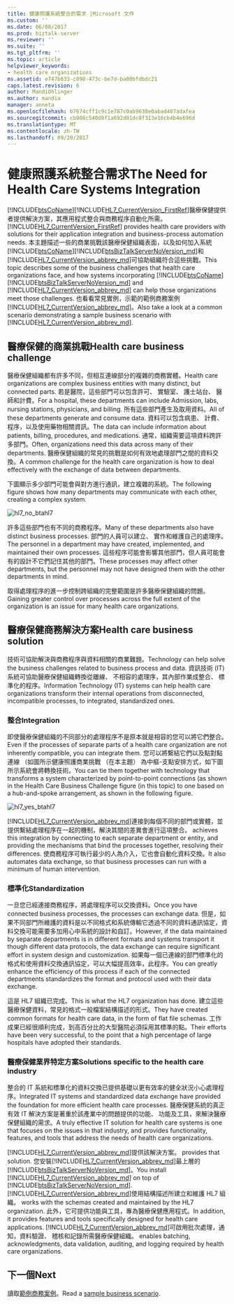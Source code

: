 ```yaml
---
title: 健康照護系統整合的需求 |Microsoft 文件
ms.custom: ''
ms.date: 06/08/2017
ms.prod: biztalk-server
ms.reviewer: ''
ms.suite: ''
ms.tgt_pltfrm: ''
ms.topic: article
helpviewer_keywords:
- health care organizations
ms.assetid: e747b633-c898-473c-be7d-ba00bfdbdc21
caps.latest.revision: 6
author: MandiOhlinger
ms.author: mandia
manager: anneta
ms.openlocfilehash: b7674cff1c9c1e787c0ab9638e0abad407adafea
ms.sourcegitcommit: cb908c540d8f1a692d01dc8f313e16cb4b4e696d
ms.translationtype: MT
ms.contentlocale: zh-TW
ms.lasthandoff: 09/20/2017
---
```

# <a name="the-need-for-health-care-systems-integration"></a><span data-ttu-id="76f1f-102">健康照護系統整合需求</span><span class="sxs-lookup"><span data-stu-id="76f1f-102">The Need for Health Care Systems Integration</span></span>
[!INCLUDE[btsCoName](../../includes/btsconame-md.md)]<span data-ttu-id="76f1f-103">[!INCLUDE[HL7_CurrentVersion_FirstRef](../../includes/hl7-currentversion-firstref-md.md)]醫療保健提供者提供解決方案，其應用程式整合與商務程序自動化所需。</span><span class="sxs-lookup"><span data-stu-id="76f1f-103"> [!INCLUDE[HL7_CurrentVersion_FirstRef](../../includes/hl7-currentversion-firstref-md.md)] provides health care providers with solutions for their application integration and business-process automation needs.</span></span> <span data-ttu-id="76f1f-104">本主題描述一些的商業挑戰該醫療保健組織表面，以及如何加入系統[!INCLUDE[btsCoName](../../includes/btsconame-md.md)][!INCLUDE[btsBizTalkServerNoVersion_md](../../includes/btsbiztalkservernoversion-md.md)]和[!INCLUDE[HL7_CurrentVersion_abbrev_md](../../includes/hl7-currentversion-abbrev-md.md)]可協助組織符合這些挑戰。</span><span class="sxs-lookup"><span data-stu-id="76f1f-104">This topic describes some of the business challenges that health care organizations face, and how systems incorporating [!INCLUDE[btsCoName](../../includes/btsconame-md.md)] [!INCLUDE[btsBizTalkServerNoVersion_md](../../includes/btsbiztalkservernoversion-md.md)] and [!INCLUDE[HL7_CurrentVersion_abbrev_md](../../includes/hl7-currentversion-abbrev-md.md)] can help those organizations meet those challenges.</span></span> <span data-ttu-id="76f1f-105">也看看常見實例，示範的範例商務案例[!INCLUDE[HL7_CurrentVersion_abbrev_md](../../includes/hl7-currentversion-abbrev-md.md)]。</span><span class="sxs-lookup"><span data-stu-id="76f1f-105">Also take a look at a common scenario demonstrating a sample business scenario with [!INCLUDE[HL7_CurrentVersion_abbrev_md](../../includes/hl7-currentversion-abbrev-md.md)].</span></span>  
  
## <a name="health-care-business-challenge"></a><span data-ttu-id="76f1f-106">醫療保健的商業挑戰</span><span class="sxs-lookup"><span data-stu-id="76f1f-106">Health care business challenge</span></span>

<span data-ttu-id="76f1f-107">醫療保健組織都有許多不同，但相互連線部分的複雜的商務實體。</span><span class="sxs-lookup"><span data-stu-id="76f1f-107">Health care organizations are complex business entities with many distinct, but connected parts.</span></span> <span data-ttu-id="76f1f-108">若是醫院，這些部門可以包含許可、 實驗室、 護士站台、 醫師和計費。</span><span class="sxs-lookup"><span data-stu-id="76f1f-108">For a hospital, these departments can include Admission, labs, nursing stations, physicians, and billing.</span></span> <span data-ttu-id="76f1f-109">所有這些部門產生及取用資料。</span><span class="sxs-lookup"><span data-stu-id="76f1f-109">All of these departments generate and consume data.</span></span> <span data-ttu-id="76f1f-110">資料可以包含病患、 計費、 程序，以及使用藥物相關資訊。</span><span class="sxs-lookup"><span data-stu-id="76f1f-110">The data can include information about patients, billing, procedures, and medications.</span></span> <span data-ttu-id="76f1f-111">通常，組織需要這項資料跨許多部門。</span><span class="sxs-lookup"><span data-stu-id="76f1f-111">Often, organizations need this data across many of their departments.</span></span> <span data-ttu-id="76f1f-112">醫療保健組織的常見的挑戰是如何有效地處理部門之間的資料交換。</span><span class="sxs-lookup"><span data-stu-id="76f1f-112">A common challenge for the health care organization is how to deal effectively with the exchange of data between departments.</span></span>  
  
 <span data-ttu-id="76f1f-113">下圖顯示多少部門可能會與對方進行通訊，建立複雜的系統。</span><span class="sxs-lookup"><span data-stu-id="76f1f-113">The following figure shows how many departments may communicate with each other, creating a complex system.</span></span>  
  
 ![](../../adapters-and-accelerators/accelerator-hl7/media/hl7-no-btahl7.gif "hl7_no_btahl7")  
  
 <span data-ttu-id="76f1f-114">許多這些部門也有不同的商務程序。</span><span class="sxs-lookup"><span data-stu-id="76f1f-114">Many of these departments also have distinct business processes.</span></span> <span data-ttu-id="76f1f-115">部門的人員可以建立、 實作和維護自己的處理序。</span><span class="sxs-lookup"><span data-stu-id="76f1f-115">The personnel in a department may have created, implemented, and maintained their own processes.</span></span> <span data-ttu-id="76f1f-116">這些程序可能會影響其他部門，但人員可能會有的設計不它們記住其他的部門。</span><span class="sxs-lookup"><span data-stu-id="76f1f-116">These processes may affect other departments, but the personnel may not have designed them with the other departments in mind.</span></span>  
  
 <span data-ttu-id="76f1f-117">取得處理程序的進一步控制跨組織的完整範圍是許多醫療保健組織的問題。</span><span class="sxs-lookup"><span data-stu-id="76f1f-117">Gaining greater control over processes across the full extent of the organization is an issue for many health care organizations.</span></span>  
  
## <a name="health-care-business-solution"></a><span data-ttu-id="76f1f-118">醫療保健商務解決方案</span><span class="sxs-lookup"><span data-stu-id="76f1f-118">Health care business solution</span></span>

<span data-ttu-id="76f1f-119">技術可協助解決與商務程序與資料相關的商業難題。</span><span class="sxs-lookup"><span data-stu-id="76f1f-119">Technology can help solve the business challenges related to business process and data.</span></span> <span data-ttu-id="76f1f-120">資訊技術 (IT) 系統可協助醫療保健組織轉換從離線、 不相容的處理序，其內部作業成整合、 標準化的程序。</span><span class="sxs-lookup"><span data-stu-id="76f1f-120">Information Technology (IT) systems can help health care organizations transform their internal operations from disconnected, incompatible processes, to integrated, standardized ones.</span></span>  
  
### <a name="integration"></a><span data-ttu-id="76f1f-121">整合</span><span class="sxs-lookup"><span data-stu-id="76f1f-121">Integration</span></span>  
 <span data-ttu-id="76f1f-122">即使醫療保健組織的不同部分的處理程序不是原本就是相容的您可以將它們整合。</span><span class="sxs-lookup"><span data-stu-id="76f1f-122">Even if the processes of separate parts of a health care organization are not inherently compatible, you can integrate them.</span></span> <span data-ttu-id="76f1f-123">您可以將繫結它們以及點對點連線 （如圖所示健康照護商業挑戰 （在本主題） 為中樞-支點安排方式，如下圖所示系統會將轉換技術。</span><span class="sxs-lookup"><span data-stu-id="76f1f-123">You can tie them together with technology that transforms a system characterized by point-to-point connections (as shown in the Health Care Business Challenge figure (in this topic) to one based on a hub-and-spoke arrangement, as shown in the following figure.</span></span>  
  
 ![](../../adapters-and-accelerators/accelerator-hl7/media/hl7-yes-btahl7.gif "hl7_yes_btahl7")  
  
[!INCLUDE[HL7_CurrentVersion_abbrev_md](../../includes/hl7-currentversion-abbrev-md.md)]<span data-ttu-id="76f1f-124">連接到每個不同的部門或實體，並提供繫結處理程序在一起的機制，解決其間的差異會進行這項整合。</span><span class="sxs-lookup"><span data-stu-id="76f1f-124"> achieves this integration by connecting to each separate department or entity, and providing the mechanisms that bind the processes together, resolving their differences.</span></span> <span data-ttu-id="76f1f-125">使商務程序可執行最少的人為介入，它也會自動化資料交換。</span><span class="sxs-lookup"><span data-stu-id="76f1f-125">It also automates data exchange, so that business processes can run with a minimum of human intervention.</span></span>  
  
### <a name="standardization"></a><span data-ttu-id="76f1f-126">標準化</span><span class="sxs-lookup"><span data-stu-id="76f1f-126">Standardization</span></span>  
 <span data-ttu-id="76f1f-127">一旦您已經連接商務程序，將處理程序可以交換資料。</span><span class="sxs-lookup"><span data-stu-id="76f1f-127">Once you have connected business processes, the processes can exchange data.</span></span> <span data-ttu-id="76f1f-128">但是，如果不同部門所維護的資料是以不同格式和系統傳輸它透過不同的資料通訊協定，資料交換可能需要多加用心中系統的設計和自訂。</span><span class="sxs-lookup"><span data-stu-id="76f1f-128">However, if the data maintained by separate departments is in different formats and systems transport it though different data protocols, the data exchange can require significant effort in system design and customization.</span></span> <span data-ttu-id="76f1f-129">如果每一個已連線的部門標準化的格式和使用資料交換通訊協定，可以大幅提高效率，此程序。</span><span class="sxs-lookup"><span data-stu-id="76f1f-129">You can greatly enhance the efficiency of this process if each of the connected departments standardizes the format and protocol used with their data exchange.</span></span>  
  
 <span data-ttu-id="76f1f-130">這是 HL7 組織已完成。</span><span class="sxs-lookup"><span data-stu-id="76f1f-130">This is what the HL7 organization has done.</span></span> <span data-ttu-id="76f1f-131">建立這些醫療保健資料，常見的格式一般檔案結構描述的形式。</span><span class="sxs-lookup"><span data-stu-id="76f1f-131">They have created common formats for health care data, in the form of flat file schemas.</span></span> <span data-ttu-id="76f1f-132">工作成果已經很順利完成，到高百分比的大型醫院必須採用其標準的點。</span><span class="sxs-lookup"><span data-stu-id="76f1f-132">Their efforts have been very successful, to the point that a high percentage of large hospitals have adopted their standards.</span></span>  
  
### <a name="solutions-specific-to-the-health-care-industry"></a><span data-ttu-id="76f1f-133">醫療保健業界特定方案</span><span class="sxs-lookup"><span data-stu-id="76f1f-133">Solutions specific to the health care industry</span></span>  
 <span data-ttu-id="76f1f-134">整合的 IT 系統和標準化的資料交換已提供基礎以更有效率的健全狀況小心處理程序。</span><span class="sxs-lookup"><span data-stu-id="76f1f-134">Integrated IT systems and standardized data exchange have provided the foundation for more efficient health care processes.</span></span> <span data-ttu-id="76f1f-135">醫療保健系統的真正有效 IT 解決方案是著重於該產業中的問題提供的功能、 功能及工具，來解決醫療保健組織的需求。</span><span class="sxs-lookup"><span data-stu-id="76f1f-135">A truly effective IT solution for health care systems is one that focuses on the issues in that industry, and provides functionality, features, and tools that address the needs of health care organizations.</span></span>  
  
[!INCLUDE[HL7_CurrentVersion_abbrev_md](../../includes/hl7-currentversion-abbrev-md.md)]<span data-ttu-id="76f1f-136">提供該解決方案。</span><span class="sxs-lookup"><span data-stu-id="76f1f-136"> provides that solution.</span></span> <span data-ttu-id="76f1f-137">您安裝[!INCLUDE[HL7_CurrentVersion_abbrev_md](../../includes/hl7-currentversion-abbrev-md.md)]最上層的[!INCLUDE[btsBizTalkServerNoVersion_md](../../includes/btsbiztalkservernoversion-md.md)]。</span><span class="sxs-lookup"><span data-stu-id="76f1f-137">You install [!INCLUDE[HL7_CurrentVersion_abbrev_md](../../includes/hl7-currentversion-abbrev-md.md)] on top of [!INCLUDE[btsBizTalkServerNoVersion_md](../../includes/btsbiztalkservernoversion-md.md)].</span></span> [!INCLUDE[HL7_CurrentVersion_abbrev_md](../../includes/hl7-currentversion-abbrev-md.md)]<span data-ttu-id="76f1f-138">使用結構描述所建立和維護 HL7 組織。</span><span class="sxs-lookup"><span data-stu-id="76f1f-138"> works with the schemas created and maintained by the HL7 organization.</span></span> <span data-ttu-id="76f1f-139">此外，它可提供功能與工具，專為醫療保健應用程式。</span><span class="sxs-lookup"><span data-stu-id="76f1f-139">In addition, it provides features and tools specifically designed for health care applications.</span></span> [!INCLUDE[HL7_CurrentVersion_abbrev_md](../../includes/hl7-currentversion-abbrev-md.md)]<span data-ttu-id="76f1f-140">可啟用批次處理，通知，資料驗證、 稽核和記錄所需醫療保健組織。</span><span class="sxs-lookup"><span data-stu-id="76f1f-140"> enables batching, acknowledgments, data validation, auditing, and logging required by health care organizations.</span></span>  
  
## <a name="next"></a><span data-ttu-id="76f1f-141">下一個</span><span class="sxs-lookup"><span data-stu-id="76f1f-141">Next</span></span>
<span data-ttu-id="76f1f-142">讀取[範例商務案例](../../adapters-and-accelerators/accelerator-hl7/sample-business-scenario.md)。</span><span class="sxs-lookup"><span data-stu-id="76f1f-142">Read a [sample business scenario](../../adapters-and-accelerators/accelerator-hl7/sample-business-scenario.md).</span></span>
